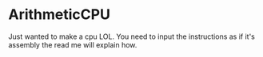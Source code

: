 # ArithmeticCPU
Just wanted to make a cpu LOL. You need to input the instructions as if it's assembly the read me will explain how.
